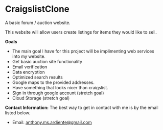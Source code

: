 # CraigslistClone
A basic forum / auction website.

This website will allow users create listings for items they would like to sell.

<b> Goals </b>
- The main goal I have for this project will be implimenting web services into my website.
- Get basic auction site functionality
- Email verification
- Data encryption
- Optimized search results
- Google maps to the provided addresses.
- Have something that looks nicer than craigslist.
- Sign in through google account (stretch goal)
- Cloud Storage (stretch goal)

<b>Contact Information:</b>
The best way to get in contact with me is by the email listed below.
- Email: anthony.ms.ardiente@gmail.com
